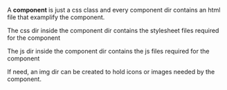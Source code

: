 A **component** is just a css class and every component dir contains an html file that examplify the component. <br>

<p>
    The css dir inside the component dir contains the stylesheet files required for the component 
<p>

<p>
    The js dir inside the component dir contains the js files required for the component
</p>

<p>
    If need, an img dir can be created to hold icons or images needed by the component.
</p>


